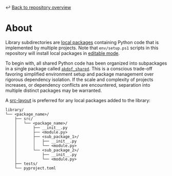 ↩️ [Back to repository overview](../README.md)

# About
Library subdirectories are [local packages](https://pip.pypa.io/en/stable/topics/local-project-installs) containing Python code that is implemented by multiple projects. Note that `env/setup.ps1` scripts in this repository will install local packages in [editable mode](https://pip.pypa.io/en/stable/topics/local-project-installs/#editable-installs).

To begin with, all shared Python code has been organized into subpackages in a single package called [`akdof_shared`](akdof_shared). This is a conscious trade-off favoring simplified environment setup and package management over rigorous dependency isolation. If the scale and complexity of projects increases, or dependency conflicts are encountered, separation into multiple distinct packages may be warranted. 

A [src-layout](https://setuptools.pypa.io/en/latest/userguide/package_discovery.html#src-layout) is preferred for any local packages added to the library:
```
library/
└── <package_name>/
    ├── src/
    │   └── <package_name>/
    │       ├── __init__.py
    │       ├── <module.py>
    │       ├── <sub_package_1>/
    │       │   ├── __init__.py
    │       │   └── <module.py>
    │       └── <sub_package_2>/
    │           ├── __init__.py
    │           └── <module.py>
    ├── tests/
    └── pyproject.toml
```
